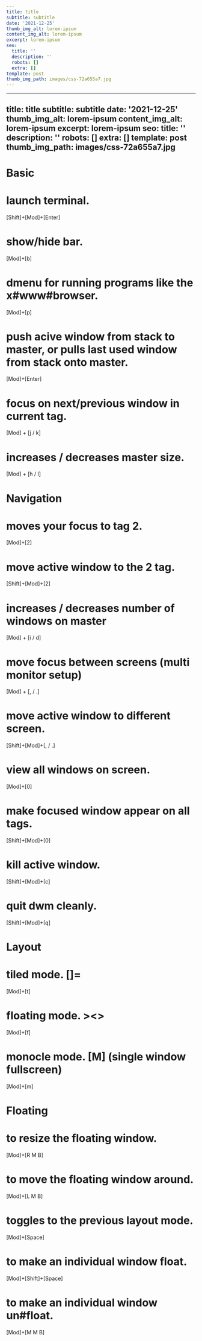 ```yaml
---
title: title
subtitle: subtitle
date: '2021-12-25'
thumb_img_alt: lorem-ipsum
content_img_alt: lorem-ipsum
excerpt: lorem-ipsum
seo:
  title: ''
  description: ''
  robots: []
  extra: []
template: post
thumb_img_path: images/css-72a655a7.jpg
---
```

---
title: title
subtitle: subtitle
date: '2021-12-25'
thumb_img_alt: lorem-ipsum
content_img_alt: lorem-ipsum
excerpt: lorem-ipsum
seo:
  title: ''
  description: ''
  robots: []
  extra: []
template: post
thumb_img_path: images/css-72a655a7.jpg
---
# Basic

# launch terminal.

[Shift]+[Mod]+[Enter]

# show/hide bar.

[Mod]+[b]

# dmenu for running programs like the x#www#browser.

[Mod]+[p]

# push acive window from stack to master, or pulls last used window from stack onto master.

[Mod]+[Enter]

# focus on next/previous window in current tag.

[Mod] + [j / k]

# increases / decreases master size.

[Mod] + [h / l]

# Navigation

# moves your focus to tag 2.

[Mod]+[2]

# move active window to the 2 tag.

[Shift]+[Mod]+[2]

# increases / decreases number of windows on master

[Mod] + [i / d]

# move focus between screens (multi monitor setup)

[Mod] + [, / .]

# move active window to different screen.

[Shift]+[Mod]+[, / .]

# view all windows on screen.

[Mod]+[0]

# make focused window appear on all tags.

[Shift]+[Mod]+[0]

# kill active window.

[Shift]+[Mod]+[c]

# quit dwm cleanly.

[Shift]+[Mod]+[q]

# Layout

# tiled mode. []=

[Mod]+[t]

# floating mode. ><>

[Mod]+[f]

# monocle mode. [M] (single window fullscreen)

[Mod]+[m]

# Floating

# to resize the floating window.

[Mod]+[R M B]

# to move the floating window around.

[Mod]+[L M B]

# toggles to the previous layout mode.

[Mod]+[Space]

# to make an individual window float.

[Mod]+[Shift]+[Space]

# to make an individual window un#float.

[Mod]+[M M B]
